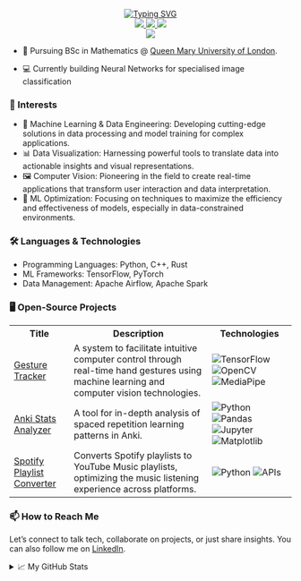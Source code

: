 <p align="center">
<a href="https://github.com/seanima9">
    <img src="https://readme-typing-svg.demolab.com?font=Georgia&size=18&duration=2000&pause=100&multiline=true&width=500&height=80&lines=Sean+Imani;Undergraduate+Student+%7C+Software+Engineer;AI+%7C+Computer+Vision+%7C+Modelling" alt="Typing SVG" />
</a>
<br/>

<a href="https://www.linkedin.com/in/sean-imani-bb48a62a0/">
    <img src="https://img.shields.io/badge/-LinkedIn-blue?style=flat-square&logo=linkedin">
</a>
<a href="mailto:imanisean9@gmail.com">
    <img src="https://img.shields.io/badge/-Email-red?style=flat-square&logo=gmail&logoColor=white">
</a>
<a href="https://github.com/seanima9/resume">
    <img src="https://img.shields.io/badge/Resume-PDF-red?style=flat-square&logo=adobe">
</a>
<!-- Add more badges if needed -->

<br/> 
<a href="https://github.com/seanima9">
    <img src="https://github-stats-alpha.vercel.app/api?username=seanima9&cc=22272e&tc=37BCF6&ic=fff&bc=0000">
</a>

</p>

* 📖 Pursuing BSc in Mathematics @ [Queen Mary University of London](https://www.qmul.ac.uk/).
  
* 💻 Currently building Neural Networks for specialised image classification
  
### 👀 Interests
* 🧠 Machine Learning & Data Engineering: Developing cutting-edge solutions in data processing and model training for complex applications.
* 📊 Data Visualization: Harnessing powerful tools to translate data into actionable insights and visual representations.
* 🖼️ Computer Vision: Pioneering in the field to create real-time applications that transform user interaction and data interpretation.
* 🤖 ML Optimization: Focusing on techniques to maximize the efficiency and effectiveness of models, especially in data-constrained environments.
  
### 🛠️ Languages & Technologies

* Programming Languages: Python, C++, Rust
* ML Frameworks: TensorFlow, PyTorch
* Data Management: Apache Airflow, Apache Spark

### 🖥️ Open-Source Projects
<table>
<tr><th>Title</th><th>Description</th><th>Technologies</th></tr>
<tr>
<td><a href="https://github.com/seanima9/GestureTracker">Gesture Tracker</a></td>
<td>A system to facilitate intuitive computer control through real-time hand gestures using machine learning and computer vision technologies.</td>
<td>
    <img alt="TensorFlow" src="https://img.shields.io/badge/TensorFlow-black?style=flat-square&logo=tensorflow">
    <img alt="OpenCV" src="https://img.shields.io/badge/OpenCV-black?style=flat-square&logo=opencv">
    <img alt="MediaPipe" src="https://img.shields.io/badge/MediaPipe-black?style=flat-square">
</td>
</tr>
<tr>
<td><a href="https://github.com/seanima9/AnkiStatsAnalyzer">Anki Stats Analyzer</a></td>
<td>A tool for in-depth analysis of spaced repetition learning patterns in Anki.</td>
<td>
    <img alt="Python" src="https://img.shields.io/badge/Python-black?style=flat-square&logo=python">
    <img alt="Pandas" src="https://img.shields.io/badge/Pandas-black?style=flat-square&logo=pandas">
    <img alt="Jupyter" src="https://img.shields.io/badge/Jupyter-black?style=flat-square&logo=jupyter">
    <img alt="Matplotlib" src="https://img.shields.io/badge/Matplotlib-black?style=flat-square&logo=matplotlib">
</td>
</tr>
<tr>
<td><a href="https://github.com/seanima9/SpotifyToYoutubeMusic">Spotify Playlist Converter</a></td>
<td>Converts Spotify playlists to YouTube Music playlists, optimizing the music listening experience across platforms.</td>
<td>
    <img alt="Python" src="https://img.shields.io/badge/Python-black?style=flat-square&logo=python">
    <img alt="APIs" src="https://img.shields.io/badge/APIs-black?style=flat-square&logo=spotify">
</td>
</tr>
</table>

### 📫 How to Reach Me
Let’s connect to talk tech, collaborate on projects, or just share insights. You can also follow me on [LinkedIn](https://www.linkedin.com/in/sean-imani-bb48a62a0/).

<details>
<summary>📈 My GitHub Stats</summary>
<br>

![](http://github-profile-summary-cards.vercel.app/api/cards/profile-details?username=seanima9&theme=dracula) 

![](http://github-profile-summary-cards.vercel.app/api/cards/repos-per-language?username=seanima9&theme=dracula) 
![](http://github-profile-summary-cards.vercel.app/api/cards/most-commit-language?username=seanima9&theme=dracula)

</details>
